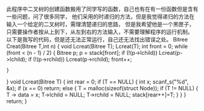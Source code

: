 此程序中二叉树的创建函数搬用了同学写的函数，自己也有在有一份函数但是含有一些问题，问了很多同学，
他们采用的时递归的方法，但是我觉得递归的方法在输入一个给定的二叉树时，需理清楚递归的思路，
但是我希望他是一个黑匣子，只需要操作者按从上到下，从左到右的方法输入，不需要理解程序的运行机制。
以下是我写的代码，但是还无法正常运行，自己还无法找出错误之处。
Bitree Creat(Bitree T,int n)
{
    void Lcreat(Bitree T);
    Lcreat(T);
    int front = 0;
    while (front < (n - 1) / 2)
    {
        Bitree p;
        p = stack[front];
        if (!(p->lchild))
            Lcreat(p->lchild);
        if (!(p->rchild))
            Lcreat(p->rchild);
        front++;

    }
    
}
void Lcreat(Bitree T)
{
    int rear = 0;
    if (T == NULL)
    {
        int x;
        scanf_s("%d", &x);
        if (x == 0) return;
        else
        {
            T = malloc(sizeof(struct Node));
            if (T != NULL)
            {
                T -> data = x;
                T->lchild = NULL;
                T->rchild = NULL;
                stack[rear++]=T;
            }
        }
    }
    return;
}
